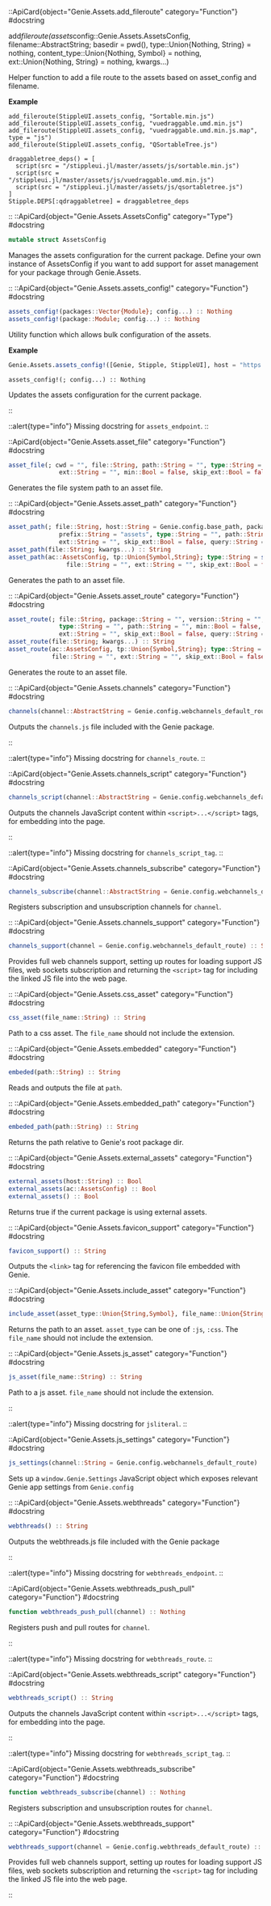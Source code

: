 

::ApiCard{object="Genie.Assets.add_fileroute" category="Function"}
#docstring


add*fileroute(assets*config::Genie.Assets.AssetsConfig, filename::AbstractString;     basedir = pwd(),     type::Union{Nothing, String} = nothing,     content_type::Union{Nothing, Symbol} = nothing,     ext::Union{Nothing, String} = nothing, kwargs...)

Helper function to add a file route to the assets based on asset_config and filename.

**Example**

```
add_fileroute(StippleUI.assets_config, "Sortable.min.js")
add_fileroute(StippleUI.assets_config, "vuedraggable.umd.min.js")
add_fileroute(StippleUI.assets_config, "vuedraggable.umd.min.js.map", type = "js")
add_fileroute(StippleUI.assets_config, "QSortableTree.js")

draggabletree_deps() = [
  script(src = "/stippleui.jl/master/assets/js/sortable.min.js")
  script(src = "/stippleui.jl/master/assets/js/vuedraggable.umd.min.js")
  script(src = "/stippleui.jl/master/assets/js/qsortabletree.js")
]
Stipple.DEPS[:qdraggabletree] = draggabletree_deps
```

::
::ApiCard{object="Genie.Assets.AssetsConfig" category="Type"}
#docstring


```julia
mutable struct AssetsConfig
```

Manages the assets configuration for the current package. Define your own instance of AssetsConfig if you want to add support for asset management for your package through Genie.Assets.

::
::ApiCard{object="Genie.Assets.assets_config!" category="Function"}
#docstring


```julia
assets_config!(packages::Vector{Module}; config...) :: Nothing
assets_config!(package::Module; config...) :: Nothing
```

Utility function which allows bulk configuration of the assets.

**Example**

```julia
Genie.Assets.assets_config!([Genie, Stipple, StippleUI], host = "https://cdn.statically.io/gh/GenieFramework")
```


```
assets_config!(; config...) :: Nothing
```

Updates the assets configuration for the current package.

::


::alert{type="info"}
Missing docstring for `assets_endpoint`. 
::


::ApiCard{object="Genie.Assets.asset_file" category="Function"}
#docstring


```julia
asset_file(; cwd = "", file::String, path::String = "", type::String = "", prefix::String = "assets",
              ext::String = "", min::Bool = false, skip_ext::Bool = false) :: String
```

Generates the file system path to an asset file.

::
::ApiCard{object="Genie.Assets.asset_path" category="Function"}
#docstring


```julia
asset_path(; file::String, host::String = Genie.config.base_path, package::String = "", version::String = "",
              prefix::String = "assets", type::String = "", path::String = "", min::Bool = false,
              ext::String = "", skip_ext::Bool = false, query::String = "") :: String
asset_path(file::String; kwargs...) :: String
asset_path(ac::AssetsConfig, tp::Union{Symbol,String}; type::String = string(tp), path::String = "",
                file::String = "", ext::String = "", skip_ext::Bool = false, query::String = "") :: String
```

Generates the path to an asset file.

::
::ApiCard{object="Genie.Assets.asset_route" category="Function"}
#docstring


```julia
asset_route(; file::String, package::String = "", version::String = "", prefix::String = "assets",
              type::String = "", path::String = "", min::Bool = false,
              ext::String = "", skip_ext::Bool = false, query::String = "") :: String
asset_route(file::String; kwargs...) :: String
asset_route(ac::AssetsConfig, tp::Union{Symbol,String}; type::String = string(tp), path::String = "",
            file::String = "", ext::String = "", skip_ext::Bool = false, query::String = "") :: String
```

Generates the route to an asset file.

::
::ApiCard{object="Genie.Assets.channels" category="Function"}
#docstring


```julia
channels(channel::AbstractString = Genie.config.webchannels_default_route) :: String
```

Outputs the `channels.js` file included with the Genie package.

::


::alert{type="info"}
Missing docstring for `channels_route`. 
::


::ApiCard{object="Genie.Assets.channels_script" category="Function"}
#docstring


```julia
channels_script(channel::AbstractString = Genie.config.webchannels_default_route) :: String
```

Outputs the channels JavaScript content within `<script>...</script>` tags, for embedding into the page.

::


::alert{type="info"}
Missing docstring for `channels_script_tag`. 
::


::ApiCard{object="Genie.Assets.channels_subscribe" category="Function"}
#docstring


```julia
channels_subscribe(channel::AbstractString = Genie.config.webchannels_default_route) :: Nothing
```

Registers subscription and unsubscription channels for `channel`.

::
::ApiCard{object="Genie.Assets.channels_support" category="Function"}
#docstring


```julia
channels_support(channel = Genie.config.webchannels_default_route) :: String
```

Provides full web channels support, setting up routes for loading support JS files, web sockets subscription and returning the `<script>` tag for including the linked JS file into the web page.

::
::ApiCard{object="Genie.Assets.css_asset" category="Function"}
#docstring


```julia
css_asset(file_name::String) :: String
```

Path to a css asset. The `file_name` should not include the extension.

::
::ApiCard{object="Genie.Assets.embedded" category="Function"}
#docstring


```julia
embeded(path::String) :: String
```

Reads and outputs the file at `path`.

::
::ApiCard{object="Genie.Assets.embedded_path" category="Function"}
#docstring


```julia
embeded_path(path::String) :: String
```

Returns the path relative to Genie's root package dir.

::
::ApiCard{object="Genie.Assets.external_assets" category="Function"}
#docstring


```julia
external_assets(host::String) :: Bool
external_assets(ac::AssetsConfig) :: Bool
external_assets() :: Bool
```

Returns true if the current package is using external assets.

::
::ApiCard{object="Genie.Assets.favicon_support" category="Function"}
#docstring


```julia
favicon_support() :: String
```

Outputs the `<link>` tag for referencing the favicon file embedded with Genie.

::
::ApiCard{object="Genie.Assets.include_asset" category="Function"}
#docstring


```julia
include_asset(asset_type::Union{String,Symbol}, file_name::Union{String,Symbol}) :: String
```

Returns the path to an asset. `asset_type` can be one of `:js`, `:css`. The `file_name` should not include the extension.

::
::ApiCard{object="Genie.Assets.js_asset" category="Function"}
#docstring


```julia
js_asset(file_name::String) :: String
```

Path to a js asset. `file_name` should not include the extension.

::


::alert{type="info"}
Missing docstring for `jsliteral`. 
::


::ApiCard{object="Genie.Assets.js_settings" category="Function"}
#docstring


```julia
js_settings(channel::String = Genie.config.webchannels_default_route) :: String
```

Sets up a `window.Genie.Settings` JavaScript object which exposes relevant Genie app settings from `Genie.config`

::
::ApiCard{object="Genie.Assets.webthreads" category="Function"}
#docstring


```julia
webthreads() :: String
```

Outputs the webthreads.js file included with the Genie package

::


::alert{type="info"}
Missing docstring for `webthreads_endpoint`. 
::


::ApiCard{object="Genie.Assets.webthreads_push_pull" category="Function"}
#docstring


```julia
function webthreads_push_pull(channel) :: Nothing
```

Registers push and pull routes for `channel`.

::


::alert{type="info"}
Missing docstring for `webthreads_route`. 
::


::ApiCard{object="Genie.Assets.webthreads_script" category="Function"}
#docstring


```julia
webthreads_script() :: String
```

Outputs the channels JavaScript content within `<script>...</script>` tags, for embedding into the page.

::


::alert{type="info"}
Missing docstring for `webthreads_script_tag`. 
::


::ApiCard{object="Genie.Assets.webthreads_subscribe" category="Function"}
#docstring


```julia
function webthreads_subscribe(channel) :: Nothing
```

Registers subscription and unsubscription routes for `channel`.

::
::ApiCard{object="Genie.Assets.webthreads_support" category="Function"}
#docstring


```julia
webthreads_support(channel = Genie.config.webthreads_default_route) :: String
```

Provides full web channels support, setting up routes for loading support JS files, web sockets subscription and returning the `<script>` tag for including the linked JS file into the web page.

::
